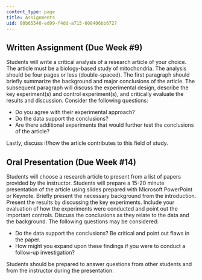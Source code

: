 ```yaml
---
content_type: page
title: Assignments
uid: 80b65540-ed99-f4dd-a715-608406bb6727
---
```


Written Assignment (Due Week #9)
--------------------------------

Students will write a critical analysis of a research article of your choice. The article must be a biology-based study of mitochondria. The analysis should be four pages or less (double-spaced). The first paragraph should briefly summarize the background and major conclusions of the article. The subsequent paragraph will discuss the experimental design, describe the key experiment(s) and control experiment(s), and critically evaluate the results and discussion. Consider the following questions:

*   Do you agree with their experimental approach?
*   Do the data support the conclusions?
*   Are there additional experiments that would further test the conclusions of the article?

Lastly, discuss if/how the article contributes to this field of study.

Oral Presentation (Due Week #14)
--------------------------------

Students will choose a research article to present from a list of papers provided by the instructor. Students will prepare a 15-20 minute presentation of the article using slides prepared with Microsoft PowerPoint or Keynote. Briefly present the necessary background from the introduction. Present the results by discussing the key experiments. Include your evaluation of how the experiments were conducted and point out the important controls. Discuss the conclusions as they relate to the data and the background. The following questions may be considered:

*   Do the data support the conclusions? Be critical and point out flaws in the paper.
*   How might you expand upon these findings if you were to conduct a follow-up investigation?

Students should be prepared to answer questions from other students and from the instructor during the presentation.